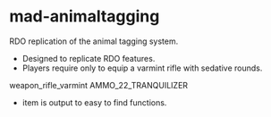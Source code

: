 # mad-animaltagging
RDO replication of the animal tagging system.

- Designed to replicate RDO features.
- Players require only to equip a varmint rifle with sedative rounds.

weapon_rifle_varmint
AMMO_22_TRANQUILIZER

- item is output to easy to find functions.